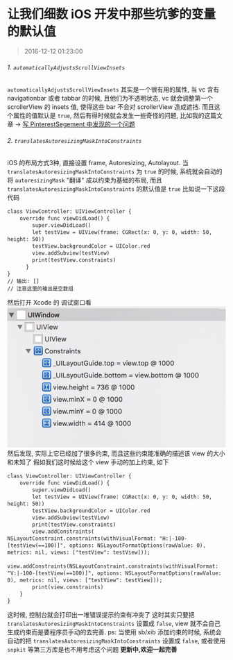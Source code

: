 # 让我们细数 iOS 开发中那些坑爹的变量的默认值
> 2016-12-12 01:23:00
###### 1. `automaticallyAdjustsScrollViewInsets`
`automaticallyAdjustsScrollViewInsets` 其实是一个很有用的属性, 当 vc 含有 navigationbar 或者 tabbar 的时候, 且他们为不透明状态, vc 就会调整第一个 scrollerView 的 insets 值, 使得这些 bar 不会对 scrollerView 造成遮挡.
而且这个属性的值默认是 `true`, 然后有得时候就会发生一些奇怪的问题, 比如我的这篇文章 -> [写 PinterestSegement 中发现的一个问题](/2016/12/08/2016-12-08-Swift-Pinterst/)
###### 2. `translatesAutoresizingMaskIntoConstraints`
iOS 的布局方式3种, 直接设置 frame, Autoresizing, Autolayout. 当 `translatesAutoresizingMaskIntoConstraints` 为 `true` 的时候, 系统就会自动的将 `autoresizingMask` "翻译" 成以约束为基础的布局, 而且 `translatesAutoresizingMaskIntoConstraints` 的默认值是 `true`
比如说一下这段代码
```
class ViewController: UIViewController {
    override func viewDidLoad() {
        super.viewDidLoad()
        let testView = UIView(frame: CGRect(x: 0, y: 0, width: 50, height: 50))
        testView.backgroundColor = UIColor.red
        view.addSubview(testView)
        print(testView.constraints)
      }
}
// 输出: []
// 注意这里的输出是空数组
```
然后打开 Xcode 的 调试窗口看
![](./images/2016-12-16-translatesAutoresizingMaskIntoConstraints-001.png)
然后发现, 实际上它已经加了很多约束, 而且这些约束能准确的描述该 view 的大小和未知了
假如我们这时候给这个 view 手动的加上约束, 如下
```
class ViewController: UIViewController {
    override func viewDidLoad() {
        super.viewDidLoad()
        let testView = UIView(frame: CGRect(x: 0, y: 0, width: 50, height: 50))
        testView.backgroundColor = UIColor.red
        view.addSubview(testView)
        print(testView.constraints)
        view.addConstraints( NSLayoutConstraint.constraints(withVisualFormat: "H:|-100-[testView(==100)]", options: NSLayoutFormatOptions(rawValue: 0), metrics: nil, views: ["testView": testView]));
        view.addConstraints(NSLayoutConstraint.constraints(withVisualFormat: "V:|-100-[testView(==100)]", options: NSLayoutFormatOptions(rawValue: 0), metrics: nil, views: ["testView": testView]));
        print(view.constraints)
    }
}
```
这时候, 控制台就会打印出一堆错误提示约束有冲突了
这时其实只要把 `translatesAutoresizingMaskIntoConstraints` 设置成 `false`, view 就不会自己生成约束而是要程序员手动的去完善.
ps: 当使用 sb/xib 添加约束的时候, 系统会自动的把 `translatesAutoresizingMaskIntoConstraints` 设置成 `false`, 或者使用 `snpkit` 等第三方库是也不用考虑这个问题
**更新中,欢迎一起完善**
